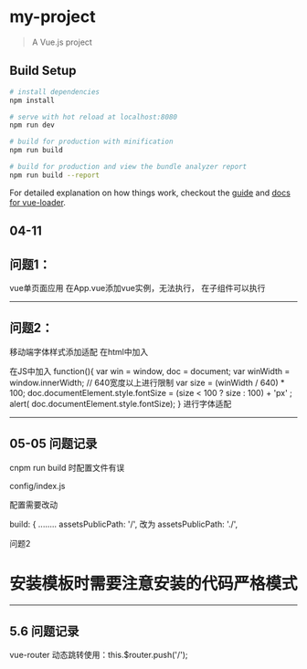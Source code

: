 # my-project

> A Vue.js project

## Build Setup

``` bash
# install dependencies
npm install

# serve with hot reload at localhost:8080
npm run dev

# build for production with minification
npm run build

# build for production and view the bundle analyzer report
npm run build --report
```

For detailed explanation on how things work, checkout the [guide](http://vuejs-templates.github.io/webpack/) and [docs for vue-loader](http://vuejs.github.io/vue-loader).

04-11
---------------------------------------
问题1：
---------------------------------------
vue单页面应用
在App.vue添加vue实例，无法执行，
在子组件可以执行

---------------------------------------
问题2：
---------------------------------------
移动端字体样式添加适配
在html中加入<meta name="viewport" content="maximum-scale=1.0,minimum-scale=1.0,user-scalable=0,width=device-width,initial-scale=1.0"/>

在JS中加入
function(){
	var win = window,
        doc = document;
         var winWidth =  window.innerWidth;
        // 640宽度以上进行限制
        var size = (winWidth / 640) * 100;
        doc.documentElement.style.fontSize = (size < 100 ? size : 100) + 'px' ;
        alert( doc.documentElement.style.fontSize);
}
进行字体适配


----------------------
05-05
问题记录
--------------------------------
cnpm run build 时配置文件有误

config/index.js

配置需要改动

build: {
........
 assetsPublicPath: '/',
 改为
  assetsPublicPath: './',

  问题2
 # 安装模板时需要注意安装的代码严格模式

 -------------------------
 5.6 问题记录
 -------------------------

 vue-router
 动态跳转使用：this.$router.push('/');
